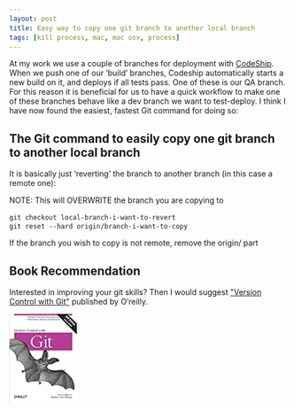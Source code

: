 ```yaml
---
layout: post
title: Easy way to copy one git branch to another local branch
tags: [kill process, mac, mac osx, process]
---
```


At my work we use a couple of branches for deployment with [CodeShip](https://www.codeship.io/). When we push one of our ‘build’ branches, Codeship automatically starts a new build on it, and deploys if all tests pass. One of these is our QA branch. For this reason it is beneficial for us to have a quick workflow to make one of these branches behave like a dev branch we want to test-deploy. I think I have now found the easiest, fastest Git command for doing so:

## The Git command to easily copy one git branch to another local branch

It is basically just ‘reverting’ the branch to another branch (in this case a remote one):

NOTE: This will OVERWRITE the branch you are copying to

```shell
git checkout local-branch-i-want-to-revert
git reset --hard origin/branch-i-want-to-copy
```

If the branch you wish to copy is not remote, remove the origin/ part

## Book Recommendation

Interested in improving your git skills? Then I would suggest ["Version Control with Git"](https://amzn.to/3pl052t) published by O’reilly.

[![Version Control with Git](/assets/books/oreilly_version_control_with_git.jpg)](https://amzn.to/3pl052t)


